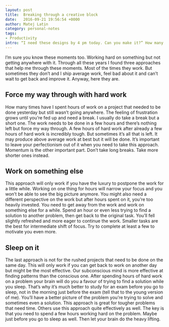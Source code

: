 ```yaml
---
layout: post
title:  Breaking through a creative block
date:   2016-09-21 19:56:54 +0000
author: Matej Latin
category: personal-notes
tags:
- Productivity
intro: “I need these designs by 4 pm today. Can you make it?” How many times have I heard these words. The funny thing is that it seems to always happen when I’m in a moment of a creative block.
---
```

I’m sure you know these moments too. Working hard on something but not getting anywhere with it. Through all these years I found three approaches that help me through these moments. Most of the times they work. But sometimes they don’t and I ship average work, feel bad about it and can’t wait to get back and improve it. Anyway, here they are.

## Force my way through with hard work
How many times have I spent hours of work on a project that needed to be done yesterday but still wasn’t going anywhere. The feeling of frustration grows until you’re fed up and need a break. I usually do take a break but a short one. The work needs to be done in a few hours and there’s nothing left but force my way through. A few hours of hard work after already a few hours of hard work is incredibly tough. But sometimes it’s all that is left. It may produce above average work at best but it will be done. It’s important to leave your perfectionism out of it when you need to take this approach. Momentum is the other important part. Don’t take long breaks. Take more shorter ones instead.

## Work on something else
This approach will only work if you have the luxury to postpone the work for a little while. Working on one thing for hours will narrow your focus and you won’t be able to see the big picture anymore. You might also need a different perspective on the work but after hours spent on it, you’re too heavily invested. You need to get away from the work and work on something else for a while. Spend an hour or even less trying to find a solution to another problem, then get back to the original task. You’ll fell slightly refreshed and more eager to continue the work. Smaller tasks are the best for intermediate shift of focus. Try to complete at least a few to motivate you even more.

## Sleep on it
The last approach is not for the rushed projects that need to be done on the same day. This will only work if you can get back to work on another day but might be the most effective. Our subconscious mind is more effective at finding patterns than the conscious one. After spending hours of hard work on a problem your brain will do you a favour of trying to find a solution while you sleep. That’s why it’s much better to study for an exam before you go to sleep, not in the morning just before the exam (tell that to the young version of me). You’ll have a better picture of the problem you’re trying to solve and sometimes even a solution. This approach is great for tougher problems that need time. Others use this approach quite effectively as well. The key is that you need to spend a few hours working hard on the problem. Maybe just before you go to sleep as well. Then let your brain do the heavy lifting.